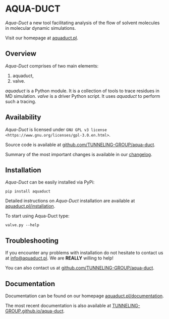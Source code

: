 AQUA-DUCT
=========

*Aqua-Duct* a new tool facilitating analysis of the flow of solvent
molecules in molecular dynamic simulations.

Visit our homepage at [aquaduct.pl](http://aquaduct.pl/).

## Overview

*Aqua-Duct* comprises of two main elements:

1.  aquaduct,
2.  valve.

*aquaduct* is a Python module. It is a collection of tools to trace
residues in MD simulation. *valve* is a driver Python script. It uses
*aquaduct* to perform such a tracing.

## Availability

*Aqua-Duct* is licensed under
`GNU GPL v3 license <https://www.gnu.org/licenses/gpl-3.0.en.html>`.

Source code is available at [github.com/TUNNELING-GROUP/aqua-duct](https://github.com/TUNNELING-GROUP/aqua-duct/).

Summary of the most important changes is available in our [changelog](docs/source/changelog.rst).

## Installation

*Aqua-Duct* can be easily installed via PyPi:

    pip install aquaduct

Detailed instructions on *Aqua-Duct* installation are available at
[aquaduct.pl/installation](http://www.aquaduct.pl/installation/).

To start using Aqua-Duct type:

    valve.py --help

## Troubleshooting

If you encounter any problems with installation do not hesitate to
contact us at [info@aquaduct.pl](mailto:info@aquaduct.pl?subject=Aqua-Duct). We are **REALLY** willing to help!

You can also contact us at [github.com/TUNNELING-GROUP/aqua-duct](https://github.com/TUNNELING-GROUP/aqua-duct/).

## Documentation

Documentation can be found on our homepage [aquaduct.pl/documentation](http://aquaduct.pl/documentation/).

The most recent documentation is also available at [TUNNELING-GROUP.github.io/aqua-duct](https://TUNNELING-GROUP.github.io/aqua-duct/).
